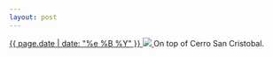 ```yaml
---
layout: post
---
```


<p>
  <a href="/101">
    <time>{{ page.date | date: "%e %B %Y" }}</time>
    <img src="https://s3.amazonaws.com/life.aaronjgreenberg.com/101.jpg">
  </a>
  On top of Cerro San Cristobal.
</p>
